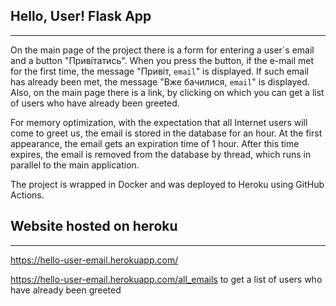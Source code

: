 <h2>Hello, User! Flask App</h2>
<hr>
On the main page of the project there is a form for entering a user`s email and a button "Привітатись".
When you press the button, if the e-mail met for the first time, the message "Привіт, <code>email</code>" is displayed.
If such email has already been met, the message "Вже бачилися, <code>email</code>" is displayed. Also, on the main page 
there is a link, by clicking on which you can get a list of users
who have already been greeted.

For memory optimization, with the expectation that all Internet users will come to greet us, the email is stored in the database for an hour.
At the first appearance, the email gets an expiration time of 1 hour. After this time expires, the email is removed from the database by thread, 
which runs in parallel to the main application.

The project is wrapped in Docker and was deployed to Heroku using GitHub Actions.

<h2>Website hosted on heroku</h2>
<hr>

https://hello-user-email.herokuapp.com/

https://hello-user-email.herokuapp.com/all_emails to get a list of users who have already been greeted
